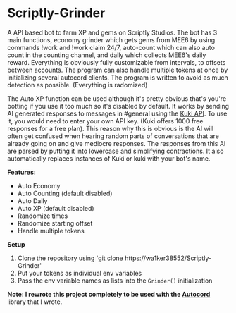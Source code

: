 # Scriptly-Grinder
A API based bot to farm XP and gems on Scriptly Studios. The bot has 3 main functions, economy grinder which gets gems from MEE6 by using commands !work and !work claim 24/7, auto-count which can also auto count in the counting channel, and daily which collects MEE6's daily reward. Everything is obviously fully customizable from intervals, to offsets between accounts. The program can also handle multiple tokens at once by initializing several autocord clients. The program is written to avoid as much detection as possible. (Everything is radomized)

The Auto XP function can be used although it's pretty obvious that's you're botting if you use it too much so it's disabled by default. It works by sending AI generated responses to messages in #general using the [Kuki API](https://dev.kuki.ai/). To use it, you would need to enter your own API key. (Kuki offers 1000 free responses for a free plan). This reason why this is obvious is the AI will often get confused when hearing random parts of conversations that are already going on and give mediocre responses. The responses from this AI are parsed by putting it into lowercase and simplifying contractions. It also automatically replaces instances of Kuki or kuki with your bot's name.

**Features:**
- Auto Economy
- Auto Counting (default disabled)
- Auto Daily
- Auto XP (default disabled)
- Randomize times
- Randomize starting offset
- Handle multiple tokens

**Setup**
1. Clone the repository using 'git clone https://wa1ker38552/Scriptly-Grinder'
2. Put your tokens as individual env variables
3. Pass the env variable names as lists into the `Grinder()` initialization

**Note: I rewrote this project completely to be used with the [Autocord](https://github.com/wa1ker38552/autocord)** library that I wrote.


